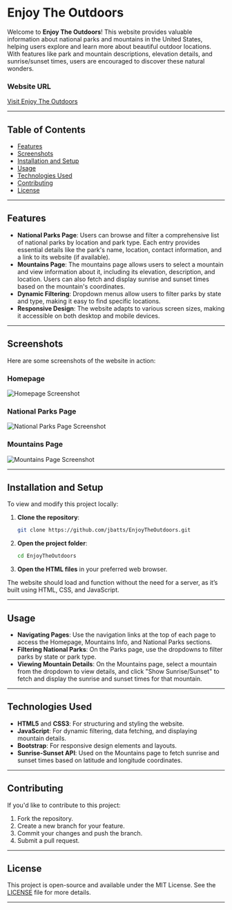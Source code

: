 
# Enjoy The Outdoors

Welcome to **Enjoy The Outdoors**! This website provides valuable information about national parks and mountains in the United States, helping users explore and learn more about beautiful outdoor locations. With features like park and mountain descriptions, elevation details, and sunrise/sunset times, users are encouraged to discover these natural wonders.

### Website URL
[Visit Enjoy The Outdoors](https://jbatts.github.io/EnjoyTheOutdoors/)

---

## Table of Contents
- [Features](#features)
- [Screenshots](#screenshots)
- [Installation and Setup](#installation-and-setup)
- [Usage](#usage)
- [Technologies Used](#technologies-used)
- [Contributing](#contributing)
- [License](#license)

---

## Features
- **National Parks Page**: Users can browse and filter a comprehensive list of national parks by location and park type. Each entry provides essential details like the park's name, location, contact information, and a link to its website (if available).
- **Mountains Page**: The mountains page allows users to select a mountain and view information about it, including its elevation, description, and location. Users can also fetch and display sunrise and sunset times based on the mountain's coordinates.
- **Dynamic Filtering**: Dropdown menus allow users to filter parks by state and type, making it easy to find specific locations.
- **Responsive Design**: The website adapts to various screen sizes, making it accessible on both desktop and mobile devices.

---

## Screenshots
Here are some screenshots of the website in action:

### Homepage
![Homepage Screenshot](screenshots/homepage.png)

### National Parks Page
![National Parks Page Screenshot](screenshots/parks-page.png)

### Mountains Page
![Mountains Page Screenshot](screenshots/mountains-page.png)

---

## Installation and Setup

To view and modify this project locally:

1. **Clone the repository**:
   ```bash
   git clone https://github.com/jbatts/EnjoyTheOutdoors.git
   ```

2. **Open the project folder**:
   ```bash
   cd EnjoyTheOutdoors
   ```

3. **Open the HTML files** in your preferred web browser.

The website should load and function without the need for a server, as it’s built using HTML, CSS, and JavaScript.

---

## Usage
- **Navigating Pages**: Use the navigation links at the top of each page to access the Homepage, Mountains Info, and National Parks sections.
- **Filtering National Parks**: On the Parks page, use the dropdowns to filter parks by state or park type.
- **Viewing Mountain Details**: On the Mountains page, select a mountain from the dropdown to view details, and click "Show Sunrise/Sunset" to fetch and display the sunrise and sunset times for that mountain.

---

## Technologies Used
- **HTML5** and **CSS3**: For structuring and styling the website.
- **JavaScript**: For dynamic filtering, data fetching, and displaying mountain details.
- **Bootstrap**: For responsive design elements and layouts.
- **Sunrise-Sunset API**: Used on the Mountains page to fetch sunrise and sunset times based on latitude and longitude coordinates.

---

## Contributing
If you'd like to contribute to this project:
1. Fork the repository.
2. Create a new branch for your feature.
3. Commit your changes and push the branch.
4. Submit a pull request.

---

## License
This project is open-source and available under the MIT License. See the [LICENSE](LICENSE) file for more details.

---
